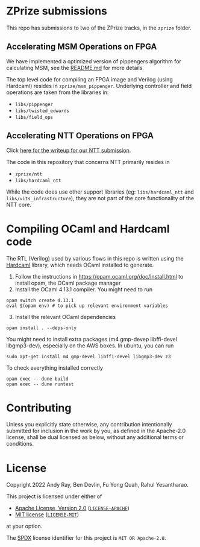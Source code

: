 # ZPrize submissions

This repo has submissions to two of the ZPrize tracks, in the `zprize` folder.

## Accelerating MSM Operations on FPGA

We have implemented a optimized version of pippengers algorithm for calculating
MSM, see the [README.md](zprize/msm_pippenger/README.md) for more details.

The top level code for compiling an FPGA image and Verilog (using Hardcaml)
resides in `zprize/msm_pippenger`. Underlying controller and field operations
are taken from the libraries in:
- `libs/pippenger`
- `libs/twisted_edwards`
- `libs/field_ops`


## Accelerating NTT Operations on FPGA

Click [here for the writeup for our NTT submission](https://fyquah.github.io/hardcaml_zprize/zprize/zprize_ntt_top.html).

The code in this repository that concerns NTT primarily resides in
- `zprize/ntt`
- `libs/hardcaml_ntt`

While the code does use other support libraries (eg: `libs/hardcaml_ntt` and
`libs/vits_infrastructure`), they are not part of the core functionality of the
NTT core.

# Compiling OCaml and Hardcaml code

The RTL (Verilog) used by various flows in this repo is written using the
[Hardcaml](https://github.com/janestreet/hardcaml) library, which needs OCaml
installed to generate.

1. Follow the instructions in https://opam.ocaml.org/doc/Install.html to install
opam, the OCaml package manager
2. Install the OCaml 4.13.1 compiler. You might need to run

```
opam switch create 4.13.1
eval $(opam env) # to pick up relevant environment variables
```

3. Install the relevant OCaml dependencies

```
opam install . --deps-only
```

You might need to install extra packages (m4 gmp-devep libffi-devel
libgmp3-dev), especially on the AWS boxes. In ubuntu, you can run

```
sudo apt-get install m4 gmp-devel libffi-devel libgmp3-dev z3
```

To check everything installed correctly

```
opam exec -- dune build
opam exec -- dune runtest
```

# Contributing

Unless you explicitly state otherwise, any contribution intentionally submitted
for inclusion in the work by you, as defined in the Apache-2.0 license, shall be
dual licensed as below, without any additional terms or conditions.

# License

Copyright 2022 Andy Ray, Ben Devlin, Fu Yong Quah, Rahul Yesantharao.

This project is licensed under either of

- [Apache License, Version 2.0](https://www.apache.org/licenses/LICENSE-2.0) ([`LICENSE-APACHE`](LICENSE-APACHE))
- [MIT license](https://opensource.org/licenses/MIT) ([`LICENSE-MIT`](LICENSE-MIT))

at your option.

The [SPDX](https://spdx.dev) license identifier for this project is `MIT OR Apache-2.0`.
